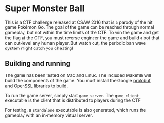 # Super Monster Ball

This is a CTF challenge released at CSAW 2016 that is a parody of the hit game Pokémon Go. The goal of the game can be reached through normal gameplay, but not within the time limits of the CTF. To win the game and get the flag at the CTF, you must reverse engineer the game and build a bot that can out-level any human player. But watch out, the periodic ban wave system might catch you cheating!

## Building and running

The game has been tested on Mac and Linux. The included Makefile will build the components of the game. You must install the Google [protobuf](https://github.com/google/protobuf) and OpenSSL libraries to build.

To run the game server, simply start `game_server`. The `game_client` executable is the client that is distributed to players during the CTF.

For testing, a `standalone` executable is also generated, which runs the gameplay with an in-memory virtual server.
